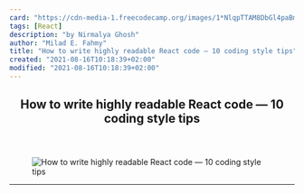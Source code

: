 ```yaml
---
card: "https://cdn-media-1.freecodecamp.org/images/1*NlqpTTAM8DbGl4paBmjE_g.jpeg"
tags: [React]
description: "by Nirmalya Ghosh"
author: "Milad E. Fahmy"
title: "How to write highly readable React code — 10 coding style tips"
created: "2021-08-16T10:18:39+02:00"
modified: "2021-08-16T10:18:39+02:00"
---
```

<div class="site-wrapper">
<main id="site-main" class="site-main outer">
<div class="inner">
<article class="post-full post tag-react tag-javascript tag-web-development tag-programming tag-software-development ">
<header class="post-full-header">
<h1 class="post-full-title">How to write highly readable React code — 10 coding style tips</h1>
</header>
<figure class="post-full-image">
<picture>
<source media="(max-width: 700px)" sizes="1px" srcset="data:image/gif;base64,R0lGODlhAQABAIAAAAAAAP///yH5BAEAAAAALAAAAAABAAEAAAIBRAA7 1w">
<source media="(min-width: 701px)" sizes="(max-width: 800px) 400px,
(max-width: 1170px) 700px,
1400px" srcset="https://cdn-media-1.freecodecamp.org/images/1*NlqpTTAM8DbGl4paBmjE_g.jpeg 300w,
https://cdn-media-1.freecodecamp.org/images/1*NlqpTTAM8DbGl4paBmjE_g.jpeg 600w,
https://cdn-media-1.freecodecamp.org/images/1*NlqpTTAM8DbGl4paBmjE_g.jpeg 1000w,
https://cdn-media-1.freecodecamp.org/images/1*NlqpTTAM8DbGl4paBmjE_g.jpeg 2000w">
<img onerror="this.style.display='none'" src="https://cdn-media-1.freecodecamp.org/images/1*NlqpTTAM8DbGl4paBmjE_g.jpeg" alt="How to write highly readable React code — 10 coding style tips">
</picture>
</figure>
<section class="post-full-content">
<div class="post-content medium-migrated-article">
</div>
<hr>
</section>
</article>
</div>
</main>
</div>
<!-- Google Tag Manager (noscript) -->
<!-- End Google Tag Manager (noscript) -->
